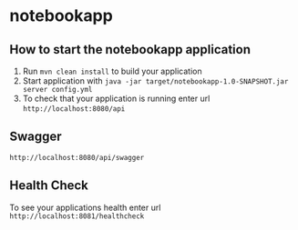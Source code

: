 # notebookapp

How to start the notebookapp application
---

1. Run `mvn clean install` to build your application
2. Start application with `java -jar target/notebookapp-1.0-SNAPSHOT.jar server config.yml`
3. To check that your application is running enter url `http://localhost:8080/api`

Swagger
---

`http://localhost:8080/api/swagger`

Health Check
---

To see your applications health enter url `http://localhost:8081/healthcheck`

